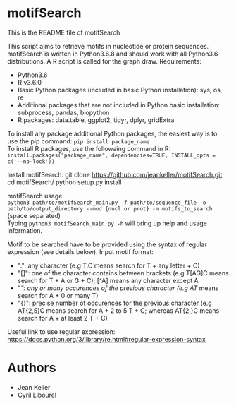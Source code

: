 # **motifSearch**

This is the README file of motifSearch

This script aims to retrieve motifs in nucleotide or protein sequences.
motifSearch is written in Python3.6.8 and should work with all Python3.6 distributions. A R script is called for the graph draw.
Requirements:  
- Python3.6  
- R v3.6.0  
- Basic Python packages (included in basic Python installation): sys, os, re  
- Additional packages that are not included in Python basic installation: subprocess, pandas, biopython  
- R packages: data.table, ggplot2, tidyr, dplyr, gridExtra  

To install any package additional Python packages, the easiest way is to use the pip command: `pip install package_name`  
To install R packages, use the followaing command in R:  
`install.packages("package_name", dependencies=TRUE, INSTALL_opts = c('--no-lock'))`

Install motifSearch: 
git clone https://github.com/jeankeller/motifSearch.git
cd motifSearch/
python setup.py install

motifSearch usage:  
`python3 path/to/motifSearch_main.py -f path/to/sequence_file -o path/to/output_directory --mod {nucl or prot} -m motifs_to_search` (space separated)  
Typing `python3 motifSearch_main.py -h` will bring up help and usage information.

Motif to be searched have to be provided using the syntax of regular expression (see details below).
Input motif format:
- ".": any character (e.g T.C means search for T + any letter + C)  
- "[]": one of the character contains between brackets (e.g T[AG]C means search for T + A or G + C); [^A] means any character except A  
- "*": any or many occurences of the previous character (e.g AT* means search for A + 0 or many T)  
- "{}": precise number of occurences for the previous character (e.g AT{2,5}C means search for A + 2 to 5 T + C; whereas AT{2,}C means search for A + at least 2 T + C)  

Useful link to use regular expression: https://docs.python.org/3/library/re.html#regular-expression-syntax

# **Authors**

- Jean Keller
- Cyril Libourel
